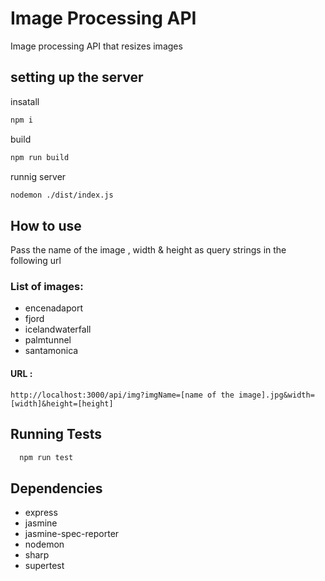 # Image Processing API

Image processing API that resizes images

## setting up the server

insatall

```bash
npm i
```

build

```bash
npm run build
```

runnig server

```bash
nodemon ./dist/index.js
```

## How to use

Pass the name of the image , width & height as query strings in the following url

### List of images:

- encenadaport
- fjord
- icelandwaterfall
- palmtunnel
- santamonica

#### URL :

```
http://localhost:3000/api/img?imgName=[name of the image].jpg&width=[width]&height=[height]
```

## Running Tests

```bash
  npm run test
```

## Dependencies

- express
- jasmine
- jasmine-spec-reporter
- nodemon
- sharp
- supertest
